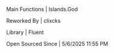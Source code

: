Main Functions | Islands.God

Reworked By | clixcks

Library | Fluent

Open Sourced Since | 5/6/2025 11:55 PM

